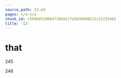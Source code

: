 ```yaml
---
source_path: 13.md
pages: n/a-n/a
chunk_id: c599b853d064726b91cfe5836498221c31235462
title: '13'
---
```

# that

245

246
